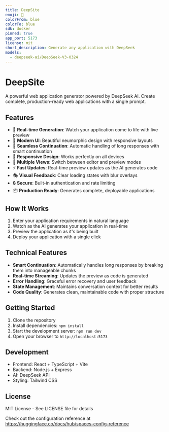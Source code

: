 ```yaml
---
title: DeepSite
emoji: 🐳
colorFrom: blue
colorTo: blue
sdk: docker
pinned: true
app_port: 5173
license: mit
short_description: Generate any application with DeepSeek
models:
  - deepseek-ai/DeepSeek-V3-0324
---
```


# DeepSite

A powerful web application generator powered by DeepSeek AI. Create complete, production-ready web applications with a single prompt.

## Features

- 🚀 **Real-time Generation**: Watch your application come to life with live preview
- 🎨 **Modern UI**: Beautiful neumorphic design with responsive layouts
- 🔄 **Seamless Continuation**: Automatic handling of long responses with smart continuation
- 📱 **Responsive Design**: Works perfectly on all devices
- 🎯 **Multiple Views**: Switch between editor and preview modes
- ⚡ **Fast Updates**: Real-time preview updates as the AI generates code
- 🎭 **Visual Feedback**: Clear loading states with blur overlays
- 🔒 **Secure**: Built-in authentication and rate limiting
- 📦 **Production Ready**: Generates complete, deployable applications

## How It Works

1. Enter your application requirements in natural language
2. Watch as the AI generates your application in real-time
3. Preview the application as it's being built
4. Deploy your application with a single click

## Technical Features

- **Smart Continuation**: Automatically handles long responses by breaking them into manageable chunks
- **Real-time Streaming**: Updates the preview as code is generated
- **Error Handling**: Graceful error recovery and user feedback
- **State Management**: Maintains conversation context for better results
- **Code Quality**: Generates clean, maintainable code with proper structure

## Getting Started

1. Clone the repository
2. Install dependencies: `npm install`
3. Start the development server: `npm run dev`
4. Open your browser to `http://localhost:5173`

## Development

- Frontend: React + TypeScript + Vite
- Backend: Node.js + Express
- AI: DeepSeek API
- Styling: Tailwind CSS

## License

MIT License - See LICENSE file for details

Check out the configuration reference at https://huggingface.co/docs/hub/spaces-config-reference